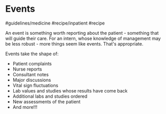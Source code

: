 # Events
#guidelines/medicine
#recipe/inpatient
#recipe

An event is something worth reporting about the patient - something that will guide their care. For an intern, whose knowledge of management may be less robust - more things seem like events. That's appropriate.

Events take the shape of:

* Patient complaints
* Nurse reports
* Consultant notes
* Major discussions
* Vital sign fluctuations
* Lab values and studies whose results have come back
* Additional labs and studies ordered
* New assessments of the patient
* And more!!!